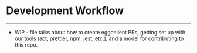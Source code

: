 # Development Workflow
---

- WIP - file talks about how to create eggcellent PRs, getting set up with our tools (act, prettier, npm, jest, etc.), and a model for contributing to this repo. 